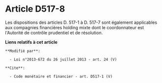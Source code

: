 # Article D517-8

Les dispositions des articles D. 517-1 à D. 517-7 sont également applicables aux compagnies financières holding mixte dont le
coordonnateur est l'Autorité de contrôle prudentiel et de résolution.

**Liens relatifs à cet article**

	**Modifié par**:

	  - Loi n°2013-672 du 26 juillet 2013 - art. 24 (V)

	**Cite**:

	  - Code monétaire et financier - art. D517-1 (V)
